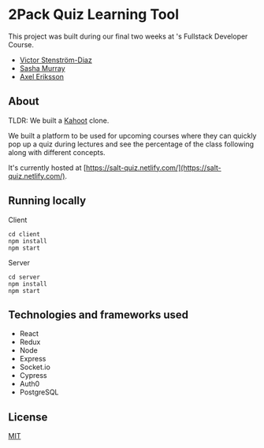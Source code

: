 # 2Pack Quiz Learning Tool

This project was built during our final two weeks at [</salt>](https://salt.dev/)'s Fullstack Developer Course.

- [Victor Stenström-Diaz](https://github.com/saltyvictor/)
- [Sasha Murray](https://github.com/sasha-murray)
- [Axel Eriksson](https://github.com/axeleriksson0)

## About
TLDR: We built a [Kahoot](https://kahoot.com/) clone.

We built a platform to be used for upcoming </salt> courses where they can quickly pop up a quiz during lectures and see the percentage of the class following along with different concepts.

It's currently hosted at [https://salt-quiz.netlify.com/](https://salt-quiz.netlify.com/).

## Running locally

Client

```nodejs
cd client
npm install
npm start
```

Server

```nodejs
cd server
npm install
npm start
```

## Technologies and frameworks used
- React
- Redux
- Node
- Express
- Socket.io
- Cypress
- Auth0
- PostgreSQL

## License
[MIT](https://choosealicense.com/licenses/mit/)